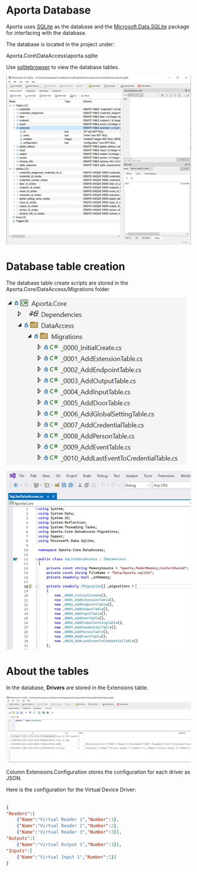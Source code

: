 # Aporta Database

Aporta uses [SQLite](https://www.sqlite.org/) as the database and the [Microsoft.Data.SQLite](https://system.data.sqlite.org/)  package for interfacing with the database.

The database is located in the project under:

Aporta.Core\DataAccess\aporta.sqlite

Use [sqlitebrowser](https://sqlitebrowser.org/) to view the database tables.

![sqlitebrowser view aporta](images/sqlitebrowser_view_aporta.jpg)


# Database table creation

The database table create scripts are stored in the Aporta.Core/DataAccess/Migrations folder

![Database Table Creation Script Files](images/DatabaseTableCreationScriptFiles.jpg)

![Database Table Creation](images/DatabaseTableCreation.jpg)

# About the tables

In the database, **Drivers** are stored in the Extensions table.

![SQLLite ExtensionTable](images/SQLLite_ExtensionTable.jpg)

Column Extensions.Configuration stores the configuration for each driver as JSON.

Here is the configuration for the Virtual Device Driver:

``` JSON

{
"Readers":[
	{"Name":"Virtual Reader 1","Number":1},
	{"Name":"Virtual Reader 2","Number":2},
	{"Name":"Virtual Reader 3","Number":3}],
"Outputs":[
	{"Name":"Virtual Output 1","Number":1}],
"Inputs":[
	{"Name":"Virtual Input 1","Number":1}]
}

```





